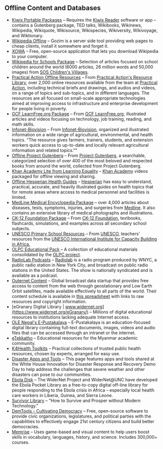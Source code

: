 ## Offline Content and Databases

- [Kiwix Portable Packages](http://download.kiwix.org/portable/) – Requires the [Kiwix Reader](http://www.kiwix.org/) software or app – contains a Gutenberg package, TED talks, Wikibooks, Wikinews, Wikipedia, Wikiquote, Wikisource, Wikispecies, Wikiversity, Wikivoyage, and Wiktionary.
- [Wikipedia Offline](http://akhenakh.github.io/gozim/) – Gozim is a server side tool providing web pages to cheap clients, install it somewhere and forget it.
- [XOWA](http://gnosygnu.github.io/xowa/) – Free, open-source application that lets you download Wikipedia to your computer.
- [Wikipedia for Schools Package](http://dev.worldpossible.org/cgi/viewmod.pl?module_id=19) – Selection of articles focused on school children around the world (6000 articles, 26 million words and 50,000 images) from [SOS Children's Villages](http://sos-schools.org/wikipedia-for-schools).
- [Practical Action Offline Resources](http://dev.worldpossible.org/cgi/viewmod.pl?module_id=14) – From [Practical Action's Resource Library](http://answers.practicalaction.org/our-resources), over 2,000 online resources available from the team at [Practical Action](http://practicalaction.org/), including technical briefs and drawings, and audios and videos, on a range of topics and sub-topics, and in different languages. The resources are all focused on small-scale appropriate technologies aimed at improving access to infrastructure and enterprise development for people living in poverty.
- [GCF LearnFree.org Package](http://dev.worldpossible.org/cgi/viewmod.pl?module_id=37) – From [GCF LearnFree.org](http://gcflearnfree.org/), illustrated articles and videos focusing on technology, job training, reading, and math skills.
- [Infonet-Biovision](http://dev.worldpossible.org/cgi/viewmod.pl?module_id=4) – From [Infonet-Biovision](http://www.infonet-biovision.org/), organized and illustrated information on a wide range of agricultural, environmental, and health topics. &quot;The resource gives farmers, trainers, students, and extension workers quick access to up-to-date and locally relevant agricultural information and related topics.&quot;&quot;
- [Offline Project Gutenberg](http://dev.worldpossible.org/cgi/viewmod.pl?module_id=1) – From [Project Gutenberg](http://www.gutenberg.org/), a searchable, categorized selection of over 400 of the most beloved and respected books from around the world, collected from Project Gutenberg.
- [Khan Academy Lite from Learning Equality](https://learningequality.org/ka-lite/) – [Khan Academy](https://www.khanacademy.org/) videos packaged for offline viewing and sharing.
- [Offline Hesperian Health Guides](http://dev.worldpossible.org/cgi/viewmod.pl?module_id=2) – [Hesperian](http://hesperian.org/) has easy to understand, practical, accurate, and heavily illustrated guides on health topics that for remote areas where access to medical personnel and facilities is limited.
- [MedLine Medical Encyclopedia Package](http://dev.worldpossible.org/cgi/viewmod.pl?module_id=24) – over 4,000 articles about diseases, tests, symptoms, injuries, and surgeries from [Medline](https://www.nlm.nih.gov/medlineplus/encyclopedia.html). It also contains an extensive library of medical photographs and illustrations.
- [CK-12 Foundation Package](http://dev.worldpossible.org/cgi/viewmod.pl?module_id=21) – From [CK-12 Foundation](http://www.ck12.org/), textbooks, flashcards, simulations, and examples across all secondary school subjects.
- [UNESCO Primary School Resources](http://dev.worldpossible.org/cgi/viewmod.pl?module_id=3) – From [UNESCO](http://en.unesco.org/), teachers' resources from the [UNESCO International Institute for Capacity Building in Africa.](http://www.eng.unesco-iicba.org/)
- [OLPC Educational Pack](http://dev.worldpossible.org/cgi/viewmod.pl?module_id=11) – A collection of educational materials consolidated by the [OLPC project](http://one.laptop.org/).
- [RadioLab Podcasts](http://dev.worldpossible.org/cgi/viewmod.pl?module_id=15) – [Radiolab](http://www.radiolab.org/) is a radio program produced by WNYC, a public radio station in New York City, and broadcast on public radio stations in the United States. The show is nationally syndicated and is available as a podcast.
- [Outernet Content](https://outernet.is/content/) – Global broadcast data startup that provides free access to content from the web through geostationary and Low Earth Orbit satellites, made available effectively to all parts of the world. Their content schedule is available in [this spreadsheet](https://docs.google.com/spreadsheets/d/1LKpyCXu676Td5yRQr0DSM0Cl4hRflGj_ctPual41sq4/edit#gid=0) with links to raw resources and copyright information.
- [eGranary Digital Library | www.widernet.org](https://www.widernet.org/eGranary/) – Millions of digital educational resources to institutions lacking adequate Internet access.
- [OLE Nepal's E-Pustakalaya](http://pustakalaya.org/index.php?lang=en) – E-Pustakalaya is an education-focused digital library containing full-text documents, images, videos and audio files that can be accessed through an intranet or the internet.
- [eTekkatho](http://www.etekkatho.org/) – Educational resources for the Myanmar academic community.
- [K4Health Toolkits](https://www.k4health.org/toolkits) – Practical collections of trusted public health resources, chosen by experts, arranged for easy use.
- [Disaster Apps and Tools](http://www.data.gov/disasters/apps-tools/) – This page features apps and tools shared at the White House Innovation for Disaster Response and Recovery Demo Day to help address the challenges that severe weather and other disasters can pose to our communities.
- [Ebola Disk](http://www.widernet.org/portals/index.php?PortalID=103) – The WiderNet Project and WiderNet@UNC have developed the Ebola Pocket Library as a free-to-copy digital off-line library for people responding to the Ebola crisis in Africa – especially local health care workers in Liberia, Guinea, and Sierra Leone.
- [Survivor Library](http://www.survivorlibrary.com/) – &quot;How to Survive and Prosper without Modern Technology.&quot;
- [DemTools - Cultivating Democracy](https://dem.tools/) – Free, open-source software to provide civic organizations, legislatures, and political parties with the capabilities to effectively engage 21st century citizens and build better democracies.
- [Memrise](http://memrise.com/) – Uses game-based and visual content to help users boost skills in vocabulary, languages, history, and science. Includes 300,000+ courses.
